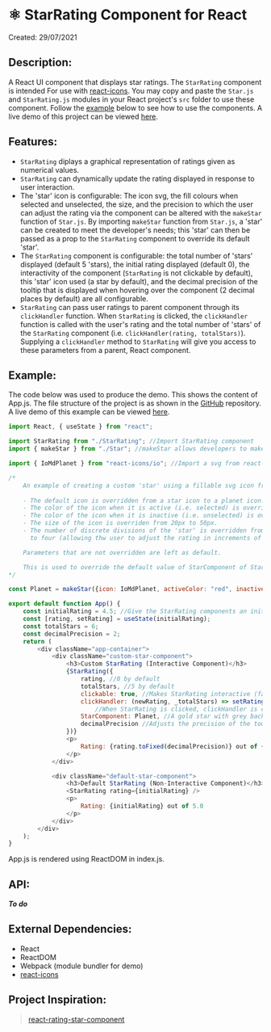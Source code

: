 # ⚛️ StarRating Component for React

Created: 29/07/2021

## Description: 

A React UI component that displays star ratings. The `StarRating` component is intended For use with [react-icons](https://react-icons.github.io/react-icons). You may copy and paste the `Star.js` and `StarRating.js` modules in your React project's `src` folder to use these component. Follow the 
[example](#example) below to see how to use the components. A live demo of this project can be viewed [here](https://keanorobinson.netlify.app/react-star-rating).

## Features:
- `StarRating` diplays a graphical representation of ratings given as numerical values.
- `StarRating` can dynamically update the rating displayed in response to user interaction.
- The 'star' icon is configurable: The icon svg, the fill colours when selected and unselected, the size, and the precision to which the user can adjust the rating via the component can be altered with the `makeStar` function of `Star.js`. By importing `makeStar` function from `Star.js`, a 'star' can be created to meet the developer's needs; this 'star' can then be passed as a prop to the `StarRating` component to override its default 'star'.
- The `StarRating` component is configurable: the total number of 'stars' displayed (default 5 'stars), the initial rating displayed (default 0), the interactivity of the component (`StarRating` is not clickable by default), this 'star' icon used (a star by default), and the decimal precision of the tooltip that is displayed when hovering over the component (2 decimal places by default) are all configurable.
- `StarRating` can pass user ratings to parent component through its `clickHandler` function. When `StarRating` is clicked, the `clickHandler` function is called with the user's rating and the total number of 'stars' of the `StarRating` component (i.e. `clickHandler(rating, totalStars)`). Supplying a `clickHandler` method to `StarRating` will give you access to these parameters from a parent, React component.

## <a id="example"></a>Example:
The code below was used to produce the demo. This shows the content of App.js. The file structure of the project is as shown in the [GitHub](https://github.com/keano-robinson/react-star-rating) repository. A live demo of this example can be viewed [here](https://keanorobinson.netlify.app/react-star-rating).

``` javascript
import React, { useState } from "react";

import StarRating from "./StarRating"; //Import StarRating component
import { makeStar } from "./Star"; //makeStar allows developers to make a custom 'star' icon

import { IoMdPlanet } from "react-icons/io"; //Import a svg from react-icons to make a custom 'star'

/* 
    An example of creating a custom 'star' using a fillable svg icon from react-icons.
    
    - The default icon is overridden from a star icon to a planet icon. 
    - The color of the icon when it is active (i.e. selected) is overridden from yellow to red. 
    - The color of the icon when it is inactive (i.e. unselected) is overridden from grey to black. 
    - The size of the icon is overriden from 20px to 50px.
    - The number of discrete divisions of the 'star' is overridden from 2 (allowing the user to adjust the rating in increments of 0.5) 
      to four (allowing thw user to adjust the rating in increments of 0.25)

    Parameters that are not overridden are left as default.

    This is used to override the default value of StarComponent of StarRating to the new 'star' icon, a planet icon.
*/

const Planet = makeStar({icon: IoMdPlanet, activeColor: "red", inactiveColor: "black", size: {value:"50", unit:"px"}, numberOfDivisions: 4});

export default function App() {
    const initialRating = 4.5; //Give the StarRating components an inital rating of 4.5 for demonstration purposes
    const [rating, setRating] = useState(initialRating); 
    const totalStars = 6;
    const decimalPrecision = 2;
    return (
        <div className="app-container">
            <div className="custom-star-component">
                <h3>Custom StarRating (Interactive Component)</h3>
                {StarRating({
                    rating, //0 by default
                    totalStars, //5 by default
                    clickable: true, //Makes StarRating interactive (false by default)
                    clickHandler: (newRating, _totalStars) => setRating(newRating), //Dynamically adjusts rating. These values are used in the paragraph below.
                        //When StarRating is clicked, clickHandler is called with the new rating and total number of 'stars' of the StarRating component
                    StarComponent: Planet, //A gold star with grey background by default
                    decimalPrecision //Adjusts the precision of the tooltip
                })}
                <p>
                    Rating: {rating.toFixed(decimalPrecision)} out of {totalStars.toFixed(decimalPrecision)}
                </p>
            </div>

            <div className="default-star-component">
                <h3>Default StarRating (Non-Interactive Component)</h3>
                <StarRating rating={initialRating} />
                <p>
                    Rating: {initialRating} out of 5.0
                </p>
            </div>
        </div>
    );
}
```
App.js is rendered using ReactDOM in index.js.

## API:
***To do***

## External Dependencies:
- React
- ReactDOM
- Webpack (module bundler for demo)
- [react-icons](https://react-icons.github.io/react-icons/)

## Project Inspiration:
> [react-rating-star-component](https://www.npmjs.com/package/react-rating-stars-component)
